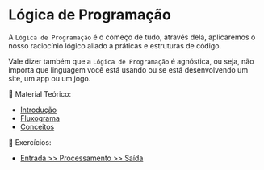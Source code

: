 # Lógica de Programação

A `Lógica de Programação` é o começo de tudo, através dela, aplicaremos o nosso raciocínio lógico aliado a práticas e estruturas de código.

Vale dizer também que a `Lógica de Programação` é agnóstica, ou seja, não importa que linguagem você está usando ou se está desenvolvendo um site, um app ou um jogo.

📖 Material Teórico:
* [Introdução](introducao.md)
* [Fluxograma](fluxograma.md)
* [Conceitos](conceitos.md)

💪 Exercícios:
* [Entrada >> Processamento >> Saída](exercicios/basicos.md)
<!-- * [Exercícios sobre Condicionais](0_logica_de_programacao/exercicios/condicionais.md)
* [Exercícios sobre Loops](0_logica_de_programacao/exercicios/loops.md) -->
